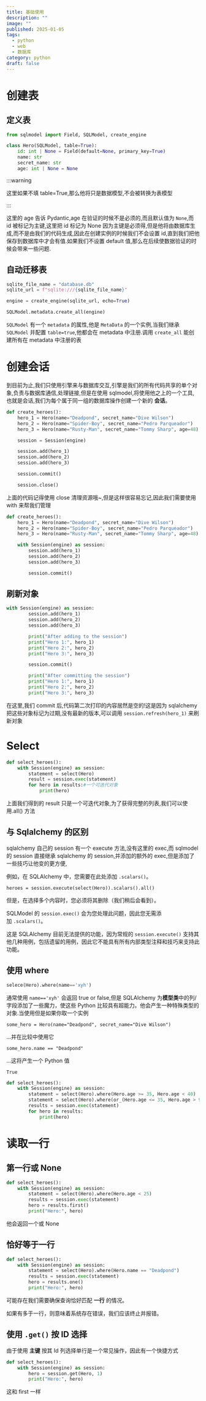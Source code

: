 ```yaml
---
title: 基础使用
description: ""
image: ""
published: 2025-01-05
tags:
  - python
  - web
  - 数据库
category: python
draft: false
---
```


# 创建表

## 定义表

```python
from sqlmodel import Field, SQLModel, create_engine

class Hero(SQLModel, table=True):
    id: int | None = Field(default=None, primary_key=True)
    name: str
    secret_name: str
    age: int | None = None
```

:::warning

这里如果不填 table=True,那么他将只是数据模型,不会被转换为表模型

:::

这里的 age 告诉 Pydantic,age 在验证的时候不是必须的,而且默认值为 `None`,而 id 被标记为主键,这里把 id 标记为 None 因为主键是必须得,但是他将由数据库生成,而不是由我们的代码生成,因此在创建实例的时候我们不会设置 id,直到我们把他保存到数据库中才会有值.如果我们不设置 default 值,那么在后续使数据验证的时候会带来一些问题.

## 自动迁移表

```python
sqlite_file_name = "database.db"
sqlite_url = f"sqlite:///{sqlite_file_name}"

engine = create_engine(sqlite_url, echo=True)

SQLModel.metadata.create_all(engine)
```

`SQLModel` 有一个 `metadata` 的属性,他是 `MetaData` 的一个实例,当我们继承 `SQLModel` 并配置 `table=true`,他都会在 metadata 中注册.调用 `create_all` 能创建所有在 metadata 中注册的表

# 创建会话

到目前为止,我们只使用引擎来与数据库交互,引擎是我们的所有代码共享的单个对象,负责与数据库通信,处理链接,但是在使用 sqlmodel,将使用他之上的一个工具,也就是会话,我们为每个属于同一组的数据库操作创建一个新的 **会话**。

```python
def create_heroes():
    hero_1 = Hero(name="Deadpond", secret_name="Dive Wilson")
    hero_2 = Hero(name="Spider-Boy", secret_name="Pedro Parqueador")
    hero_3 = Hero(name="Rusty-Man", secret_name="Tommy Sharp", age=48)

    session = Session(engine)

    session.add(hero_1)
    session.add(hero_2)
    session.add(hero_3)

    session.commit()

    session.close()
```

上面的代码记得使用 close 清理资源哦~,但是这样很容易忘记,因此我们需要使用 with 来帮我们管理

```python
def create_heroes():
    hero_1 = Hero(name="Deadpond", secret_name="Dive Wilson")
    hero_2 = Hero(name="Spider-Boy", secret_name="Pedro Parqueador")
    hero_3 = Hero(name="Rusty-Man", secret_name="Tommy Sharp", age=48)

    with Session(engine) as session:
        session.add(hero_1)
        session.add(hero_2)
        session.add(hero_3)

        session.commit()
```

## 刷新对象

```python
with Session(engine) as session:
        session.add(hero_1)
        session.add(hero_2)
        session.add(hero_3)

        print("After adding to the session")
        print("Hero 1:", hero_1)
        print("Hero 2:", hero_2)
        print("Hero 3:", hero_3)

        session.commit()

        print("After committing the session")
        print("Hero 1:", hero_1)
        print("Hero 2:", hero_2)
        print("Hero 3:", hero_3)
```

在这里,我们 commit 后,代码第二次打印的内容居然是空的!这是因为 sqlalchemy 把这些对象标记为过期,没有最新的版本,可以调用 `session.refresh(hero_1)` 来刷新对象

# Select

```python
def select_heroes():
    with Session(engine) as session:
        statement = select(Hero)
        result = session.exec(statement)
        for hero in results:#一个可迭代对象
	        print(hero)
```

上面我们得到的 result 只是一个可迭代对象,为了获得完整的列表,我们可以使用.all() 方法

## 与 Sqlalchemy 的区别

sqlalchemy 自己的 session 有一个 execute 方法,没有这里的 exec,而 sqlmodel 的 session 直接继承 sqlalchemy 的 session,并添加的额外的 exec,但是添加了一些技巧让他变的更方便,

例如，在 SQLAlchemy 中，您需要在此处添加 `.scalars()`。

`heroes = session.execute(select(Hero)).scalars().all()`

但是，在选择多个内容时，您必须将其删除（我们稍后会看到）。

SQLModel 的 `session.exec()` 会为您处理此问题，因此您无需添加 `.scalars()`。

这是 SQLAlchemy 目前无法提供的功能，因为常规的 `session.execute()` 支持其他几种用例，包括遗留的用例，因此它不能具有所有内部类型注释和技巧来支持此功能。

## 使用 where

```python
selece(Hero).where(name=='xyh')
```

通常使用 `name=='xyh'` 会返回 true or false,但是 SQLAlchemy 为**模型类**中的列/字段添加了一些魔力，使这些 Python 比较具有超能力。他会产生一种特殊类型的对象.当使用但是如果你取一个实例

`some_hero = Hero(name="Deadpond", secret_name="Dive Wilson")`

...并在比较中使用它

`some_hero.name == "Deadpond"`

...这将产生一个 Python 值

`True`

```python
def select_heroes():
    with Session(engine) as session:
        statement = select(Hero).where(Hero.age >= 35, Hero.age < 40)
        statement = select(Hero).where(or_(Hero.age <= 35, Hero.age > 90))
        results = session.exec(statement)
        for hero in results:
            print(hero)
```

# 读取一行

## 第一行或 None

```python
def select_heroes():
    with Session(engine) as session:
        statement = select(Hero).where(Hero.age < 25)
        results = session.exec(statement)
        hero = results.first()
        print("Hero:", hero)
```

他会返回一个或 None

## 恰好等于一行

```python
def select_heroes():
    with Session(engine) as session:
        statement = select(Hero).where(Hero.name == "Deadpond")
        results = session.exec(statement)
        hero = results.one()
        print("Hero:", hero)
```

可能存在我们需要确保查询恰好匹配 **一行** 的情况。

如果有多于一行，则意味着系统存在错误，我们应该终止并报错。

## 使用 `.get()` 按 ID 选择

由于使用 **主键** 按其 Id 列选择单行是一个常见操作，因此有一个快捷方式

```python
def select_heroes():
    with Session(engine) as session:
        hero = session.get(Hero, 1)
        print("Hero:", hero)
```

这和 first 一样
